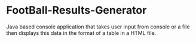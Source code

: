 # FootBall-Results-Generator
Java based console application that takes user input from console or a file then displays this data in the format of a table in a HTML file.

